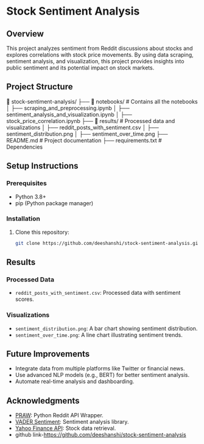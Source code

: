 # Stock Sentiment Analysis
## Overview
This project analyzes sentiment from Reddit discussions about stocks and explores correlations with stock price movements. By using data scraping, sentiment analysis, and visualization, this project provides insights into public sentiment and its potential impact on stock markets.
## Project Structure

📂 stock-sentiment-analysis/
├── 📂 notebooks/       # Contains all the notebooks
│   ├── scraping_and_preprocessing.ipynb
│   ├── sentiment_analysis_and_visualization.ipynb
│   ├── stock_price_correlation.ipynb
├── 📂 results/         # Processed data and visualizations
│   ├── reddit_posts_with_sentiment.csv
│   ├── sentiment_distribution.png
│   ├── sentiment_over_time.png
├── README.md           # Project documentation
├── requirements.txt    # Dependencies
## Setup Instructions

### Prerequisites
- Python 3.8+
- pip (Python package manager)

### Installation
1. Clone this repository:
   ```bash
   git clone https://github.com/deeshanshi/stock-sentiment-analysis.git
## Results

### Processed Data
- `reddit_posts_with_sentiment.csv`: Processed data with sentiment scores.

### Visualizations
- `sentiment_distribution.png`: A bar chart showing sentiment distribution.
- `sentiment_over_time.png`: A line chart illustrating sentiment trends.
## Future Improvements
- Integrate data from multiple platforms like Twitter or financial news.
- Use advanced NLP models (e.g., BERT) for better sentiment analysis.
- Automate real-time analysis and dashboarding.
## Acknowledgments
- [PRAW](https://praw.readthedocs.io/): Python Reddit API Wrapper.
- [VADER Sentiment](https://github.com/cjhutto/vaderSentiment): Sentiment analysis library.
- [Yahoo Finance API](https://pypi.org/project/yfinance/): Stock data retrieval.
- github link-https://github.com/deeshanshi/stock-sentiment-analysis
